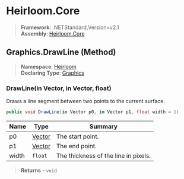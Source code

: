 # Heirloom.Core

> **Framework**: .NETStandard,Version=v2.1  
> **Assembly**: [Heirloom.Core][0]

## Graphics.DrawLine (Method)

> **Namespace**: [Heirloom][0]  
> **Declaring Type**: [Graphics][1]

### DrawLine(in Vector, in Vector, float)

Draws a line segment between two points to the current surface.

```cs
public void DrawLine(in Vector p0, in Vector p1, float width = 1)
```

| Name  | Type        | Summary                              |
|-------|-------------|--------------------------------------|
| p0    | [Vector][2] | The start point.                     |
| p1    | [Vector][2] | The end point.                       |
| width | `float`     | The thickness of the line in pixels. |

> **Returns** - `void`

[0]: ../../../Heirloom.Core.md
[1]: ../Graphics.md
[2]: ../Vector.md
